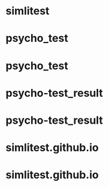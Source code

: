 # simlitest
# psycho_test
# psycho_test
# psycho-test_result
# psycho-test_result
# simlitest.github.io
# simlitest.github.io
